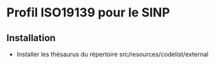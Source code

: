 # Profil ISO19139 pour le SINP

## Installation

* Installer les thésaurus du répertoire src/resources/codelist/external
